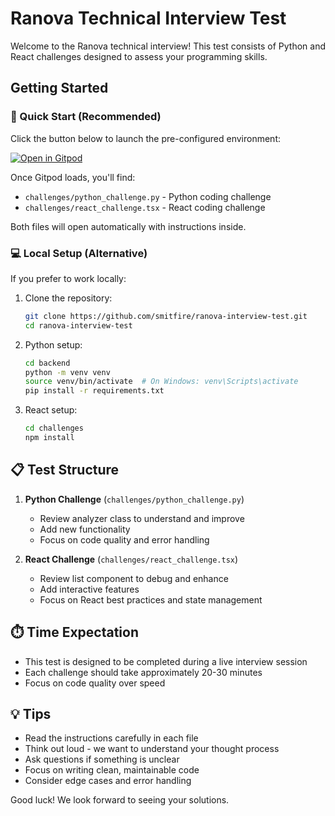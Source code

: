 # Ranova Technical Interview Test

Welcome to the Ranova technical interview! This test consists of Python and React challenges designed to assess your programming skills.

## Getting Started

### 🚀 Quick Start (Recommended)
Click the button below to launch the pre-configured environment:

[![Open in Gitpod](https://gitpod.io/button/open-in-gitpod.svg)](https://gitpod.io/#https://github.com/smitfire/ranova-interview-test)

Once Gitpod loads, you'll find:
- `challenges/python_challenge.py` - Python coding challenge
- `challenges/react_challenge.tsx` - React coding challenge

Both files will open automatically with instructions inside.

### 💻 Local Setup (Alternative)
If you prefer to work locally:

1. Clone the repository:
   ```bash
   git clone https://github.com/smitfire/ranova-interview-test.git
   cd ranova-interview-test
   ```

2. Python setup:
   ```bash
   cd backend
   python -m venv venv
   source venv/bin/activate  # On Windows: venv\Scripts\activate
   pip install -r requirements.txt
   ```

3. React setup:
   ```bash
   cd challenges
   npm install
   ```

## 📋 Test Structure

1. **Python Challenge** (`challenges/python_challenge.py`)
   - Review analyzer class to understand and improve
   - Add new functionality
   - Focus on code quality and error handling

2. **React Challenge** (`challenges/react_challenge.tsx`)
   - Review list component to debug and enhance
   - Add interactive features
   - Focus on React best practices and state management

## ⏱️ Time Expectation
- This test is designed to be completed during a live interview session
- Each challenge should take approximately 20-30 minutes
- Focus on code quality over speed

## 💡 Tips
- Read the instructions carefully in each file
- Think out loud - we want to understand your thought process
- Ask questions if something is unclear
- Focus on writing clean, maintainable code
- Consider edge cases and error handling

Good luck! We look forward to seeing your solutions.
